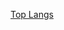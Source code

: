 [Top Langs](https://github-readme-stats-noobfleets-projects.vercel.app/api?username=noobfleet&theme=tokyonight)

